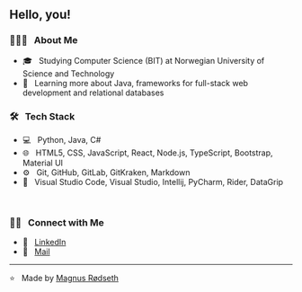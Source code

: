 <h2> Hello, you!</h2>

<h3> 👨🏻‍💻 &nbsp; About Me</h3>

- 🎓 &nbsp; Studying Computer Science (BIT) at Norwegian University of Science and Technology
- 🌱 &nbsp; Learning more about Java, frameworks for full-stack web development and relational databases

<h3> 🛠 &nbsp; Tech Stack</h3>

- 💻 &nbsp; Python, Java, C#
- 🌐 &nbsp; HTML5, CSS, JavaScript, React, Node.js, TypeScript, Bootstrap, Material UI
- ⚙️ &nbsp; Git, GitHub, GitLab, GitKraken, Markdown
- 🔧 &nbsp; Visual Studio Code, Visual Studio, Intellij, PyCharm, Rider, DataGrip

<br/>

<h3> 🤝🏻 &nbsp; Connect with Me </h3>

- 👔 &nbsp; <a href="https://www.linkedin.com/in/magnus-rodseth/">LinkedIn</a>  
- 📨 &nbsp; <a href="mailto:magnus.rodseth@gmail.com">Mail</a>  

<hr>

⭐️  &nbsp; Made by [Magnus Rødseth](https://github.com/magnusrodseth)
